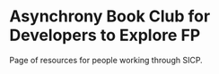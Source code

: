 # Asynchrony Book Club for Developers to Explore FP

Page of resources for people working through SICP.
